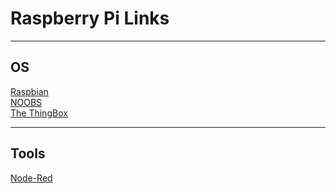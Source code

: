 # Raspberry Pi Links

****
## OS
[Raspbian](https://www.raspberrypi.org/downloads/raspbian/)  
[NOOBS](https://www.raspberrypi.org/downloads/noobs/)  
[The ThingBox](http://thethingbox.io/)

****
## Tools
[Node-Red](http://nodered.org/)
